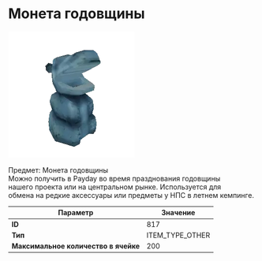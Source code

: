 # Монета годовщины

![Item Image](../img/817.webp?raw=true)

Предмет: Монета годовщины<br>Можно получить в Payday во время празднования годовщины<br>нашего проекта или на центральном рынке. Используется для<br>обмена на редкие аксессуары или предметы у НПС в летнем кемпинге.


| Параметр | Значение |
|----------|----------|
| **ID** | 817 |
| **Тип** | ITEM_TYPE_OTHER |
| **Максимальное количество в ячейке** | 200 |

